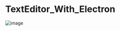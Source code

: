 # TextEditor_With_Electron
![image](https://user-images.githubusercontent.com/74311184/121772994-55c99180-cb8e-11eb-8f61-d9e492cb7e6d.png)
